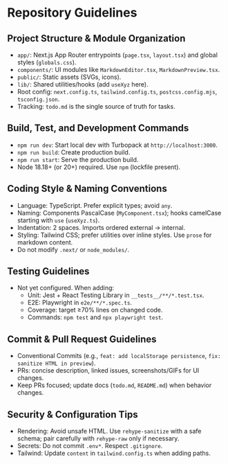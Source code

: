 # Repository Guidelines

## Project Structure & Module Organization

- `app/`: Next.js App Router entrypoints (`page.tsx`, `layout.tsx`) and global styles (`globals.css`).
- `components/`: UI modules like `MarkdownEditor.tsx`, `MarkdownPreview.tsx`.
- `public/`: Static assets (SVGs, icons).
- `lib/`: Shared utilities/hooks (add `useXyz` here).
- Root config: `next.config.ts`, `tailwind.config.ts`, `postcss.config.mjs`, `tsconfig.json`.
- Tracking: `todo.md` is the single source of truth for tasks.

## Build, Test, and Development Commands

- `npm run dev`: Start local dev with Turbopack at `http://localhost:3000`.
- `npm run build`: Create production build.
- `npm run start`: Serve the production build.
- Node 18.18+ (or 20+) required. Use `npm` (lockfile present).

## Coding Style & Naming Conventions

- Language: TypeScript. Prefer explicit types; avoid `any`.
- Naming: Components PascalCase (`MyComponent.tsx`); hooks camelCase starting with `use` (`useXyz.ts`).
- Indentation: 2 spaces. Imports ordered external → internal.
- Styling: Tailwind CSS; prefer utilities over inline styles. Use `prose` for markdown content.
- Do not modify `.next/` or `node_modules/`.

## Testing Guidelines

- Not yet configured. When adding:
  - Unit: Jest + React Testing Library in `__tests__/**/*.test.tsx`.
  - E2E: Playwright in `e2e/**/*.spec.ts`.
  - Coverage: target ≥70% lines on changed code.
  - Commands: `npm test` and `npx playwright test`.

## Commit & Pull Request Guidelines

- Conventional Commits (e.g., `feat: add localStorage persistence`, `fix: sanitize HTML in preview`).
- PRs: concise description, linked issues, screenshots/GIFs for UI changes.
- Keep PRs focused; update docs (`todo.md`, `README.md`) when behavior changes.

## Security & Configuration Tips

- Rendering: Avoid unsafe HTML. Use `rehype-sanitize` with a safe schema; pair carefully with `rehype-raw` only if necessary.
- Secrets: Do not commit `.env*`. Respect `.gitignore`.
- Tailwind: Update `content` in `tailwind.config.ts` when adding paths.
